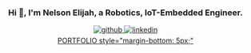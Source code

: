 ### <div align="center"> Hi 👋, I'm Nelson Elijah, a Robotics, IoT-Embedded Engineer.</div>

<div align="center">

<a href="https://github.com/nelsonifechukwu" target="_blank">

<img src="https://img.shields.io/badge/github-%2324292e.svg?&style=for-the-badge&logo=github&logoColor=white" alt="github" style="margin-bottom: 5px;" />

</a>


<a href="https://linkedin.com/in/nelson-elijah" target="_blank">

<img src="https://img.shields.io/badge/linkedin-%231E77B5.svg?&style=for-the-badge&logo=linkedin&logoColor=white" alt="linkedin" style="margin-bottom: 5px;" />

</a>
 
<a href="https://nelsonelijah.com" target="_blank">
 <div> PORTFOLIO style="margin-bottom: 5px;" </div>

</a>
 
 
 <a href="mailto:nelson.ifechukwu@gmail.com" target="_blank">



 </a>

</div> 
